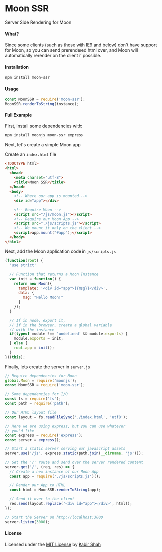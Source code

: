 # Moon SSR

Server Side Rendering for Moon

#### What?

Since some clients (such as those with IE9 and below) don't have support for Moon, so you can send prerendered html over, and Moon will automatically rerender on the client if possible.

#### Installation

```sh
npm install moon-ssr
```

#### Usage

```js
const MoonSSR = require('moon-ssr');
MoonSSR.renderToString(instance);
```

#### Full Example

First, install some dependencies with:

```sh
npm install moonjs moon-ssr express
```

Next, let's create a simple Moon app.

Create an `index.html` file

```html
<!DOCTYPE html>
<html>
  <head>
    <meta charset="utf-8">
    <title>Moon SSR</title>
  </head>
  <body>
    <!-- Where our app is mounted -->
    <div id="app"></div>

    <!-- Require Moon -->
    <script src="/js/moon.js"></script>
    <!-- Require our Moon App -->
    <script src="./js/scripts.js"></script>
    <!-- We mount it only on the client -->
    <script>app.mount("#app");</script>
  </body>
</html>
```

Next, add the Moon application code in `js/scripts.js`

```js
(function(root) {
  'use strict'

  // Function that returns a Moon Instance
  var init = function() {
    return new Moon({
      template: '<div id="app">{{msg}}</div>',
      data: {
        msg: "Hello Moon!"
      }
    });
  }

  // If in node, export it,
  // if in the browser, create a global variable
  // with the instance
  if(typeof module !== 'undefined' && module.exports) {
    module.exports = init;
  } else {
    root.app = init();
  }
})(this);
```

Finally, lets create the server in `server.js`

```js
// Require dependencies for Moon
global.Moon = require('moonjs');
const MoonSSR = require('moon-ssr');

// Some dependencies for I/O
const fs = require('fs');
const path = require('path');

// Our HTML layout file
const layout = fs.readFileSync('./index.html', 'utf8');

// Here we are using express, but you can use whatever
// you'd like
const express = require('express');
const server = express();

// Start a static server serving our javascript assets
server.use('/js', express.static(path.join(__dirname, 'js')));

// Get the '/' route and send over the server rendered content
server.get('/', (req, res) => {
  // Create a new instance of our Moon App
  const app = require('./js/scripts.js')();

  // Render our App to HTML
  const html = MoonSSR.renderToString(app);

  // Send it over to the client
  res.send(layout.replace('<div id="app"></div>', html));
});

// Start the Server on http://localhost:3000
server.listen(3000);
```

#### License

Licensed under the [MIT License](https://kingpixil.github.io/license) by [Kabir Shah](https://kabir.ml)

